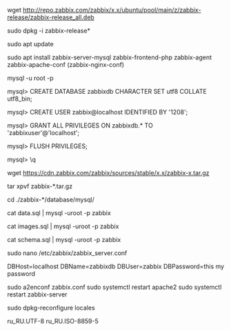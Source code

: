 wget http://repo.zabbix.com/zabbix/x.x/ubuntu/pool/main/z/zabbix-release/zabbix-release_all.deb

sudo dpkg -i zabbix-release*

sudo apt update

sudo apt install zabbix-server-mysql zabbix-frontend-php zabbix-agent zabbix-apache-conf (zabbix-nginx-conf)

mysql -u root -p

mysql> CREATE DATABASE zabbixdb CHARACTER SET utf8 COLLATE utf8_bin;

mysql> CREATE USER zabbix@localhost IDENTIFIED BY '1208';

mysql> GRANT ALL PRIVILEGES ON zabbixdb.* TO 'zabbixuser'@'localhost';

mysql> FLUSH PRIVILEGES;

mysql> \q

wget https://cdn.zabbix.com/zabbix/sources/stable/x.x/zabbix-x.tar.gz

tar xpvf zabbix-*.tar.gz

cd ./zabbix-*/database/mysql/

cat data.sql | mysql -uroot -p zabbix

cat images.sql | mysql -uroot -p zabbix

cat schema.sql | mysql -uroot -p zabbix


sudo nano /etc/zabbix/zabbix_server.conf


DBHost=localhost
DBName=zabbixdb
DBUser=zabbix
DBPassword=this my password


sudo a2enconf zabbix.conf
sudo systemctl restart apache2
sudo systemctl restart zabbix-server


sudo dpkg-reconfigure locales

ru_RU.UTF-8
ru_RU.ISO-8859-5

